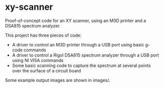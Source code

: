 # xy-scanner
Proof-of-concept code for an XY scanner, using an M3D printer and a DSA815 spectrum analyzer.

This project has three pieces of code:

- A driver to control an M3D printer through a USB port using basic g-code commands
- A driver to control a Rigol DSA815 spectrum analyzer through a USB port using NI VISA commands
- Some basic scanning code to capture the spectrum at several points over the surface of a circuit board

Some example output images are shown in images/.
